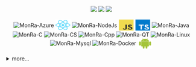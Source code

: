 <!--Hello
<h2><img src="https://emojis.slackmojis.com/emojis/images/1531849430/4246/blob-sunglasses.gif?1531849430" width="30"/> Hi 👋 , I'm MonRá! <img src="https://media.giphy.com/media/12oufCB0MyZ1Go/giphy.gif" width="50"></h2>
-->

<div>
  </p>
  <div align="center">
   <a href="https://www.facebook.com/ramon.chaib" target="_blank"><img src="https://img.shields.io/badge/-Facebook-%230077B5?style=for-the-badge&logo=facebook&logoColor=white" target="_blank"></a> 
  <a href="https://www.instagram.com/monrapps/" target="_blank"><img src="https://img.shields.io/badge/-Instagram-%23E4405F?style=for-the-badge&logo=instagram&logoColor=white" target="_blank"></a>
  <a href="https://www.linkedin.com/in/ramon-chaib-27007635/" target="_blank"><img src="https://img.shields.io/badge/-LinkedIn-%230077B5?style=for-the-badge&logo=linkedin&logoColor=white" target="_blank"></a>   
</div>
  
 <div style="display: inline_block" align="center"><br>
  <img align="center" alt="MonRa-Azure" height="30" width="40" src="https://cdn.jsdelivr.net/gh/devicons/devicon/icons/azure/azure-original.svg">
  <img align="center" alt="MonRa-React" height="30" width="40" src="https://raw.githubusercontent.com/devicons/devicon/master/icons/react/react-original.svg">
  <img align="center" alt="MonRa-NodeJs" height="30" width="40" src="https://cdn.jsdelivr.net/gh/devicons/devicon/icons/nodejs/nodejs-original.svg">
  <img align="center" alt="MonRa-Js" height="30" width="40" src="https://raw.githubusercontent.com/devicons/devicon/master/icons/javascript/javascript-original.svg">     <img align="center" alt="MonRa-Ts" height="30" width="40" src="https://raw.githubusercontent.com/devicons/devicon/master/icons/typescript/typescript-original.svg">
  <img align="center" alt="MonRa-Java" height="30" width="40" src="https://cdn.jsdelivr.net/gh/devicons/devicon/icons/java/java-original.svg">
  <img align="center" alt="MonRa-C" height="30" width="40" src="https://cdn.jsdelivr.net/gh/devicons/devicon/icons/c/c-original.svg">
  <img align="center" alt="MonRa-CS" height="30" width="40" src="https://cdn.jsdelivr.net/gh/devicons/devicon/icons/csharp/csharp-original.svg">
  <img align="center" alt="MonRa-Cpp" height="30" width="40" src="https://cdn.jsdelivr.net/gh/devicons/devicon/icons/cplusplus/cplusplus-original.svg">
  <img align="center" alt="MonRa-QT" height="30" width="40" src="https://cdn.jsdelivr.net/gh/devicons/devicon/icons/qt/qt-original.svg">
  <img align="center" alt="MonRa-Linux" height="30" width="40" src="https://cdn.jsdelivr.net/gh/devicons/devicon/icons/linux/linux-original.svg">
  <img align="center" alt="MonRa-Mysql" height="30" width="40" src="https://cdn.jsdelivr.net/gh/devicons/devicon/icons/mysql/mysql-original.svg">
  <img align="center" alt="MonRa-Docker" height="30" width="40" src="https://cdn.jsdelivr.net/gh/devicons/devicon/icons/docker/docker-original.svg">  
  <img align="center" alt="MonRa-Android" height="30" width="40" src="https://github.com/devicons/devicon/blob/master/icons/android/android-original.svg">
  
</div>
</a>

</br>
<!--
[![github activity graph](https://activity-graph.herokuapp.com/graph?username=monrapps&theme=chartreuse-dark)](https://github.com/monrapps/)
-->
<div>
<details>
      <summary>more...</summary>
      
<!--
### <img src="https://media.giphy.com/media/VgCDAzcKvsR6OM0uWg/giphy.gif" width="50"> A little more about me...  

```javascript
const monra = {
    pronouns: "He" | "Him",
    code: ["any"],
    askMeAbout: ["any"],
    technologies: {
        backEnd: {
            js: ["any"],
        },
        mobileApp: {
            native: ["Android Development"]
        },
        devOps: ["AWS", "Docker🐳", "Route53", "Nginx"],
        databases: ["mongo", "MySql", "sqlite"],
        misc: ["Firebase", "Socket.IO", "selenium", "open-cv", "php", "SuiteApp"]
    },
    architecture: ["Serverless Architecture", "Progressive web applications", "Single page applications"],
    currentFocus: "Building Robots to ease opertations",
    funFact: "There are two ways to write error-free programs; only the third one works"
};
```
-->

---
<!--START_SECTION:waka-->
![Code Time](http://img.shields.io/badge/Code%20Time-545%20hrs%2018%20mins-blue)

![Profile Views](http://img.shields.io/badge/Profile%20Views-0-blue)

![Lines of code](https://img.shields.io/badge/From%20Hello%20World%20I%27ve%20Written-3.0%20million%20lines%20of%20code-blue)

**🐱 My GitHub Data** 

> 📦 35.3 kB Used in GitHub's Storage 
 > 
> 🚫 Not Opted to Hire
 > 
> 📜 24 Public Repositories 
 > 
> 🔑 17 Private Repositories 
 > 
**I'm an Early 🐤** 

```text
🌞 Morning                7424 commits        █████████░░░░░░░░░░░░░░░░   34.99 % 
🌆 Daytime                9733 commits        ███████████░░░░░░░░░░░░░░   45.87 % 
🌃 Evening                3357 commits        ████░░░░░░░░░░░░░░░░░░░░░   15.82 % 
🌙 Night                  704 commits         █░░░░░░░░░░░░░░░░░░░░░░░░   03.32 % 
```
📅 **I'm Most Productive on Thursday** 

```text
Monday                   3919 commits        █████░░░░░░░░░░░░░░░░░░░░   18.47 % 
Tuesday                  3965 commits        █████░░░░░░░░░░░░░░░░░░░░   18.69 % 
Wednesday                4089 commits        █████░░░░░░░░░░░░░░░░░░░░   19.27 % 
Thursday                 4494 commits        █████░░░░░░░░░░░░░░░░░░░░   21.18 % 
Friday                   2816 commits        ███░░░░░░░░░░░░░░░░░░░░░░   13.27 % 
Saturday                 1157 commits        █░░░░░░░░░░░░░░░░░░░░░░░░   05.45 % 
Sunday                   778 commits         █░░░░░░░░░░░░░░░░░░░░░░░░   03.67 % 
```


📊 **This Week I Spent My Time On** 

```text
🕑︎ Time Zone: America/Sao_Paulo

💬 Programming Languages: 
TypeScript               7 hrs 17 mins       ████████████░░░░░░░░░░░░░   49.29 % 
YAML                     2 hrs 50 mins       █████░░░░░░░░░░░░░░░░░░░░   19.15 % 
Markdown                 2 hrs 12 mins       ████░░░░░░░░░░░░░░░░░░░░░   14.92 % 
JSON                     34 mins             █░░░░░░░░░░░░░░░░░░░░░░░░   03.83 % 
Other                    33 mins             █░░░░░░░░░░░░░░░░░░░░░░░░   03.81 % 

🔥 Editors: 
VS Code                  14 hrs 47 mins      █████████████████████████   100.00 % 

🐱‍💻 Projects: 
wlm-backend              7 hrs 24 mins       █████████████░░░░░░░░░░░░   50.08 % 
wlm-infra                5 hrs 8 mins        █████████░░░░░░░░░░░░░░░░   34.80 % 
Markdown                 2 hrs 12 mins       ████░░░░░░░░░░░░░░░░░░░░░   14.92 % 
wlm-frontend             1 min               ░░░░░░░░░░░░░░░░░░░░░░░░░   00.19 % 

💻 Operating System: 
Linux                    12 hrs 35 mins      █████████████████████░░░░   85.08 % 
Windows                  2 hrs 12 mins       ████░░░░░░░░░░░░░░░░░░░░░   14.92 % 
```

**I Mostly Code in C++** 

```text
C++                      8 repos             ████░░░░░░░░░░░░░░░░░░░░░   16.33 % 
C                        8 repos             ████░░░░░░░░░░░░░░░░░░░░░   16.33 % 
TypeScript               4 repos             ██░░░░░░░░░░░░░░░░░░░░░░░   08.16 % 
HTML                     3 repos             ██░░░░░░░░░░░░░░░░░░░░░░░   06.12 % 
MQL5                     2 repos             █░░░░░░░░░░░░░░░░░░░░░░░░   04.08 % 
```



**Timeline**

![Lines of Code chart](https://raw.githubusercontent.com/monrapps/monrapps/master/assets/bar_graph.png)


 Last Updated on 05/04/2024 18:45:23 UTC
<!--END_SECTION:waka-->
